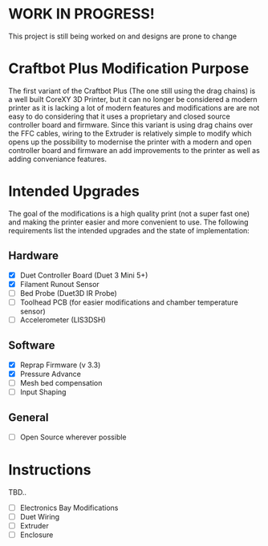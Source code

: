 # WORK IN PROGRESS!
This project is still being worked on and designs are prone to change

# Craftbot Plus Modification Purpose
The first variant of the Craftbot Plus (The one still using the drag chains) is a well built CoreXY 3D Printer, but it can no longer be considered a modern printer as it is lacking a lot of modern features and modifications are are not easy to do considering that it uses a proprietary and closed source controller board and firmware. Since this variant is using drag chains over the FFC cables, wiring to the Extruder is relatively simple to modify which opens up the possibility to modernise the printer with a modern and open controller board and firmware an add improvements to the printer as well as adding conveniance features.

# Intended Upgrades
The goal of the modifications is a high quality print (not a super fast one) and making the printer easier and more convenient to use. The following requirements list the intended upgrades and the state of implementation:

## Hardware
- [X] Duet Controller Board (Duet 3 Mini 5+)
- [X] Filament Runout Sensor
- [ ] Bed Probe (Duet3D IR Probe)
- [ ] Toolhead PCB (for easier modifications and chamber temperature sensor)
- [ ] Accelerometer (LIS3DSH)

## Software
- [X] Reprap Firmware (v 3.3)
- [X] Pressure Advance
- [ ] Mesh bed compensation
- [ ] Input Shaping

## General
- [ ] Open Source wherever possible

# Instructions
TBD..

- [ ] Electronics Bay Modifications
- [ ] Duet Wiring
- [ ] Extruder
- [ ] Enclosure
